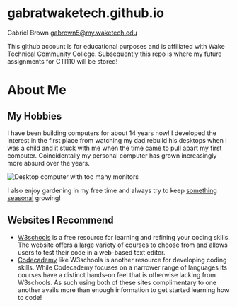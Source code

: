 # gabratwaketech.github.io
Gabriel Brown
gabrown5@my.waketech.edu

This github account is for educational purposes and is affiliated with Wake Technical Community College.
Subsequently this repo is where my future assignments for CTI110 will be stored! 
# About Me
## My Hobbies
I have been building computers for about 14 years now! I developed the interest in the first place from watching my dad rebuild his desktops when I was a child and it stuck with me when the time came to pull apart my first computer. Coincidentally my personal computer has grown increasingly more absurd over the years.

![Desktop computer with too many monitors](https://imgur.com/64F6kUl.png)

I also enjoy gardening in my free time and always try to keep [something seasonal](https://ncfieldfamily.org/food/whats-season-north-carolina-produce-calendar/) growing!
## Websites I Recommend
- [W3schools](https://www.w3schools.com/) is a free resource for learning and refining your coding skills. The website offers a large variety of courses to choose from and allows users to test their code in a web-based text editor.
- [Codecademy](https://www.codecademy.com/) like W3schools is another resource for developing coding skills. While Codecademy focuses on a narrower range of languages its courses have a distinct hands-on feel that is otherwise lacking from W3schools. As such using both of these sites complimentary to one another avails more than enough information to get started learning how to code!
